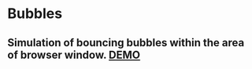 # Bubbles
Simulation of bouncing bubbles within the area of browser window.
[DEMO](https://cdn.rawgit.com/ruskakimov/bubbles/58d85e35cded30339e88331c03641fdebad4d140/index.html)
---------
